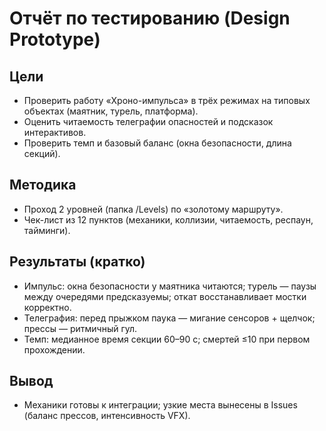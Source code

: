 # Отчёт по тестированию (Design Prototype)

## Цели
- Проверить работу «Хроно-импульса» в трёх режимах на типовых объектах (маятник, турель, платформа).
- Оценить читаемость телеграфии опасностей и подсказок интерактивов.
- Проверить темп и базовый баланс (окна безопасности, длина секций).

## Методика
- Проход 2 уровней (папка /Levels) по «золотому маршруту».
- Чек-лист из 12 пунктов (механики, коллизии, читаемость, респаун, тайминги).

## Результаты (кратко)
- Импульс: окна безопасности у маятника читаются; турель — паузы между очередями предсказуемы; откат восстанавливает мостки корректно.
- Телеграфия: перед прыжком паука — мигание сенсоров + щелчок; прессы — ритмичный гул.
- Темп: медианное время секции 60–90 c; смертей ≤10 при первом прохождении.

## Вывод
- Механики готовы к интеграции; узкие места вынесены в Issues (баланс прессов, интенсивность VFX).
